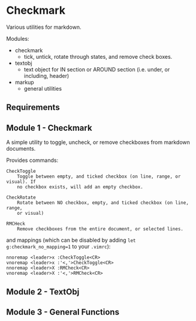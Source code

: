 # Checkmark

Various utilities for markdown.

Modules:

-   checkmark
    -   tick, untick, rotate through states, and remove check boxes.
-   textobj
    -   text object for IN section or AROUND section (i.e. under, or including, header)
-   markup
    -   general utilities

## Requirements

## Module 1 - Checkmark

A simple utility to toggle, uncheck, or remove checkboxes from markdown documents.

Provides commands:

``` vim
CheckToggle
    Toggle between empty, and ticked checkbox (on line, range, or visual). If
    no checkbox exists, will add an empty checkbox.

CheckRotate
    Rotate between NO checkbox, empty, and ticked checkbox (on line, range, 
    or visual)

RMCHeck
    Remove checkboxes from the entire document, or selected lines.
```

and mappings (which can be disabled by adding `let g:checkmark_no_mapping=1` to your `.vimrc`):

``` vim
nnoremap <leader>x :CheckToggle<CR>
vnoremap <leader>x :'<,'>CheckToggle<CR>
nnoremap <leader>X :RMCheck<CR>
vnoremap <leader>X :'<,'>RMCheck<CR>
```

## Module 2 - TextObj

## Module 3 - General Functions
